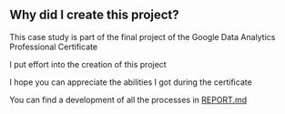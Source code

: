 ## Why did I create this project?
This case study is part of the final project of the Google Data Analytics Professional Certificate

I put effort into the creation of this project

I hope you can appreciate the abilities I got during the certificate

You can find a development of all the processes in [REPORT.md](REPORT.md)
